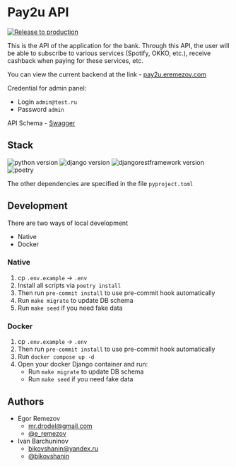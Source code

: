# Pay2u API

[![Release to production](https://github.com/drode1/pay2u_backend/actions/workflows/release-production.yml/badge.svg?branch=main)](https://github.com/drode1/pay2u_backend/actions/workflows/release-production.yml)

This is the API of the application for the bank. Through this API, the user will be able to subscribe to various
services (Spotify, OKKO, etc.), receive cashback when paying for these services, etc.

You can view the current backend at the link - [pay2u.eremezov.com](https://pay2u.eremezov.com)

Credential for admin panel:

- Login `admin@test.ru`
- Password `admin`

API Schema - [Swagger](https://pay2u.eremezov.com/api/v1/docs/swagger/)

## Stack

![python version](https://img.shields.io/badge/Python-3.11+-blue)
![django version](https://img.shields.io/badge/Django-4.2-51a77a)
![djangorestframework version](https://img.shields.io/badge/DRF-3.14-951d12)
![poetry](https://img.shields.io/pypi/v/poetry?label=Poetry)

The other dependencies are specified in the file `pyproject.toml`

## Development

There are two ways of local development

- Native
- Docker

### Native

1. cp `.env.example` -> `.env`
2. Install all scripts via `poetry install`
3. Then run `pre-commit install` to use pre-commit hook automatically
4. Run `make migrate` to update DB schema
5. Run `make seed` if you need fake data

### Docker

1. cp `.env.example` -> `.env`
2. Then run `pre-commit install` to use pre-commit hook automatically
3. Run `docker compose up -d`
4. Open your docker Django container and run:
    - Run `make migrate` to update DB schema
    - Run `make seed` if you need fake data

## Authors

- Egor Remezov
    - [mr.drodel@gmail.com](mailto:info@eremezov.com)
    - [@e_remezov](https://t.me/e_remezov)
- Ivan Barchuninov
    - [bikovshanin@yandex.ru](mailto:bikovshanin@yandex.ru)
    - [@bikovshanin](https://t.me/bikovshanin)